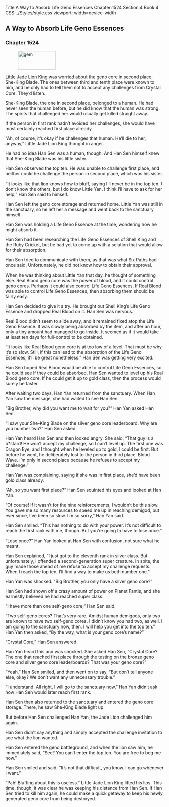 Title:A Way to Absorb Life Geno Essences 
Chapter:1524 
Section:4 
Book:4 
CSS:../Styles/style.css 
viewport: width=device-width
  
## A Way to Absorb Life Geno Essences
### Chapter 1524
  
<figure>
	<img src="../Images/gem.gif" alt="gem" id="gem" width="120" height="60" />
</figure>
  

  
Little Jade Lion King was worried about the geno core in second place, She-King Blade. The ones between third and tenth place were known to him, and he only had to tell them not to accept any challenges from Crystal Core. They’d listen.

She-King Blade, the one in second place, belonged to a human. He had never seen the human before, but he did know that the human was strong. The spirits that challenged her would usually get killed straight away.

If the person in first rank hadn’t avoided her challenges, she would have most certainly reached first place already.

“Ah, of course, it’s okay if he challenges that human. He’ll die to her, anyway,” Little Jade Lion King thought in anger.

He had no idea Han Sen was a human, though. And Han Sen himself knew that She-King Blade was his little sister.

Han Sen observed the top ten. He was unable to challenge first place, and neither could he challenge the person in second place, which was his sister.

“It looks like that lion knows how to bluff, saying I’ll never be in the top ten. I don’t know the others, but I do know Little Yan. I think I’ll have to ask for her help,” Han Sen said to himself.

Han Sen left the geno core storage and returned home. Little Yan was still in the sanctuary, so he left her a message and went back to the sanctuary himself.

Han Sen was holding a Life Geno Essence at the time, wondering how he might absorb it.

Han Sen had been researching the Life Geno Essences of Shell King and the Ruby Cricket, but he had yet to come up with a solution that would allow for their absorption.

Han Sen tried to communicate with them, as that was what Six Paths had once said. Unfortunately, he did not know how to obtain their approval.

When he was thinking about Little Yan that day, he thought of something else. Real Blood geno core was the power of blood, and it could control geno cores. Perhaps it could also control Life Geno Essences. If Real Blood was able to control Life Geno Essences, then absorbing them should be fairly easy.

Han Sen decided to give it a try. He brought out Shell King’s Life Geno Essence and dropped Real Blood on it. Han Sen was nervous.

Real Blood didn’t seem to slide away, and it remained fixed atop the Life Geno Essence. It was slowly being absorbed by the item, and after an hour, only a tiny amount had managed to go inside. It seemed as if it would take at least ten days for full-control to be obtained.

“It looks like Real Blood geno core is at too low of a level. That must be why it’s so slow. Still, if this can lead to the absorption of the Life Geno Essences, it’ll be great nonetheless.” Han Sen was getting very excited.

Han Sen hoped Real Blood would be able to control Life Geno Essences, so he could see if they could be absorbed. Han Sen wanted to level up his Real Blood geno core. If he could get it up to gold class, then the process would surely be faster.

After waiting two days, Han Yan returned from the sanctuary. When Han Yan saw the message, she had waited to see Han Sen.

“Big Brother, why did you want me to wait for you?” Han Yan asked Han Sen.

“I saw your She-King Blade on the silver geno core leaderboard. Why are you number two?” Han Sen asked.

Han Yan heard Han Sen and then looked angry. She said, “That guy is a b*stard! He won’t accept my challenge, so I can’t level up. The first one was Dragon Eye, and I thought when he leveled up to gold, I could be first. But before he went, he deliberately lost to the person in third place: Blood Wave. I’m only in second place because he refuses to accept my challenge.”

Han Yan was complaining, saying if she was in first place, she’d have been gold class already.

“Ah, so you want first place?” Han Sen squinted his eyes and looked at Han Yan.

“Of course! If it wasn’t for the nine reinforcements, I wouldn’t be this slow. You gave me so many resources to speed me up in reaching demigod, but ever since, I’ve been so slow. I’m so sorry,” Han Yan said.

Han Sen smiled. “This has nothing to do with your power. It’s not difficult to reach the first rank with me, though. But you’re going to have to lose once.”

“Lose once?” Han Yan looked at Han Sen with confusion, not sure what he meant.

Han Sen explained, “I just got to the eleventh rank in silver class. But unfortunately, I offended a second-generation super creature. In spite, the guy made those ahead of me refuse to accept my challenge requests. When I reach the top ten, I’ll find a way to make us both number one.”

Han Yan was shocked. “Big Brother, you only have a silver geno core?”

Han Sen had shown off a crazy amount of power on Planet Fantis, and she earnestly believed he had reached super class.

“I have more than one self-geno core,” Han Sen said.

“Two self-geno cores? That’s very rare. Amidst human demigods, only two are known to have two self-geno cores. I didn’t know you had two, as well. I am going to the sanctuary now, then. I will help you get into the top ten.” Han Yan then asked, “By the way, what is your geno core’s name?”

“Crystal Core,” Han Sen answered.

Han Yan heard this and was shocked. She asked Han Sen, “Crystal Core? The one that reached first place through the testing on the bronze geno core and silver geno core leaderboards? That was your geno core?”

“Yeah.” Han Sen smiled, and then went on to say, “But don’t tell anyone else, okay? We don’t want any unnecessary trouble.”

“I understand. All right, I will go to the sanctuary now.” Han Yan didn’t ask how Han Sen would later reach first rank.

Han Sen then also returned to the sanctuary and entered the geno core storage. There, he saw She-King Blade light up.

But before Han Sen challenged Han Yan, the Jade Lion challenged him again.

Han Sen didn’t say anything and simply accepted the challenge invitation to see what the lion wanted.

Han Sen entered the geno battleground, and when the lion saw him, he immediately said, “See? You can’t enter the top ten. You are free to beg me now.”

Han Sen smiled and said, “It’s not that difficult, you know. I can go whenever I want.”

“Pah! Bluffing about this is useless.” Little Jade Lion King lifted his lips. This time, though, it was clear he was keeping his distance from Han Sen. If Han Sen tried to kill him again, he could make a quick getaway to keep his newly generated geno core from being destroyed.
